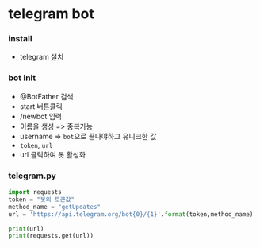 # telegram bot

### install

- telegram 설치

### bot init

- @BotFather  검색
- start 버튼클릭
- /newbot 입력
- 이름을 생성 => 중복가능
- username => `bot`으로 끝나야하고 유니크한 값
- `token`, `url` 
- url 클릭하여 봇 활성화

### telegram.py

```python
import requests
token = "봇의 토큰값"
method_name = "getUpdates"
url = 'https://api.telegram.org/bot{0}/{1}'.format(token,method_name)

print(url)
print(requests.get(url))
```

